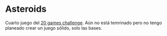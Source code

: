# Asteroids

Cuarto juego del [20 games challenge](https://20_games_challenge.gitlab.io/challenge/). Aún no está temrinado pero no tengo planeado crear un juego sólido, solo las bases.
